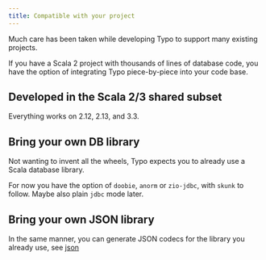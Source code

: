 ```yaml
---
title: Compatible with your project
---
```


Much care has been taken while developing Typo to support many existing projects.

If you have a Scala 2 project with thousands of lines of database code, you have the option
of integrating Typo piece-by-piece into your code base.

## Developed in the Scala 2/3 shared subset

Everything works on 2.12, 2.13, and 3.3.

## Bring your own DB library

Not wanting to invent all the wheels, Typo expects you to already use a Scala database library.

For now you have the option of `doobie`, `anorm` or `zio-jdbc`, with `skunk` to follow. Maybe also plain `jdbc` mode later.

## Bring your own JSON library

In the same manner, you can generate JSON codecs for the library you already use, see [json](other-features/json.md)